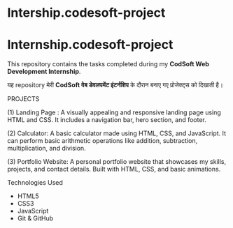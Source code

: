# Intership.codesoft-project

# Internship.codesoft-project

This repository contains the tasks completed during my **CodSoft Web Development Internship**.

यह repository मेरी **CodSoft वेब डेवलपमेंट इंटर्नशिप** के दौरान बनाए गए प्रोजेक्ट्स को दिखाती है।


  PROJECTS

(1) Landing Page :
A visually appealing and responsive landing page using HTML and CSS. It includes a navigation bar, hero section, and footer.


 (2) Calculator:
A basic calculator made using HTML, CSS, and JavaScript. It can perform basic arithmetic operations like addition, subtraction, multiplication, and division.



(3) Portfolio Website:
A personal portfolio website that showcases my skills, projects, and contact details. Built with HTML, CSS, and basic animations.



 Technologies Used 

- HTML5  
- CSS3  
- JavaScript  
- Git & GitHub  

